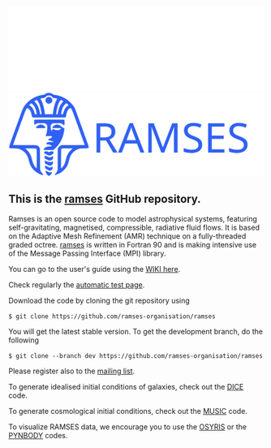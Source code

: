 [1]: https://bitbucket.org/rteyssie/ramses/wiki/Content
[2]: https://bitbucket.org/rteyssie/ramses/wiki/AutoTests
[3]: http://www.ics.uzh.ch/~teyssier/ramses/RAMSES.html
[4]: https://bitbucket.org/rteyssie/ramses/wiki/ramses_ug.pdf
[5]: https://bitbucket.org/vperret/dice
[6]: https://bitbucket.org/ohahn/music
[7]: https://github.com/osyris-project/osyris
[8]: https://github.com/pynbody/pynbody

![GitHub logo dark-mode-only](./doc/src/img/full_logo_white.svg#gh-dark-mode-only)
![GitHub logo light-mode-only](./doc/src/img/full_logo.svg#gh-light-mode-only)

## This is the [ramses](https://github.com/ramses-organisation/ramses/) GitHub repository.

Ramses is an open source code to model astrophysical systems, featuring self-gravitating, magnetised, compressible, radiative fluid flows. It is based  on the Adaptive Mesh Refinement (AMR)  technique on a  fully-threaded graded octree.
[ramses](https://github.com/ramses-organisation/ramses/) is written in  Fortran 90 and is making intensive use of the Message Passing Interface (MPI) library.

You can go to the user's guide using the [WIKI here][1].

Check regularly the [automatic test page][2].

Download the code by cloning the git repository using
```
$ git clone https://github.com/ramses-organisation/ramses
```
You will get the latest stable version. To get the development branch, do the following
```
$ git clone --branch dev https://github.com/ramses-organisation/ramses
```
Please register also to the [mailing list](http://groups.google.com/group/ramses_users).

To generate idealised initial conditions of galaxies, check out the [DICE][5] code.

To generate cosmological initial conditions, check out the [MUSIC][6] code.

To visualize RAMSES data, we encourage you to use the [OSYRIS][7] or the [PYNBODY][8] codes.
